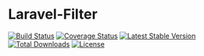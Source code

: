 # Laravel-Filter

[![Build Status](https://travis-ci.org/mohammad-fouladgar/laravel-filter.svg?branch=master)](https://travis-ci.org/mohammad-fouladgar/laravel-filter)
[![Coverage Status](https://coveralls.io/repos/github/mohammad-fouladgar/laravel-filter/badge.svg?branch=develop)](https://coveralls.io/github/mohammad-fouladgar/laravel-filter?branch=develop)
[![Latest Stable Version](https://poser.pugx.org/mohammad-fouladgar/laravel-filter/v/stable)](https://packagist.org/packages/mohammad-fouladgar/laravel-filter)
[![Total Downloads](https://poser.pugx.org/mohammad-fouladgar/laravel-filter/downloads)](https://packagist.org/packages/mohammad-fouladgar/laravel-filter)
[![License](https://poser.pugx.org/mohammad-fouladgar/laravel-filter/license)](https://packagist.org/packages/mohammad-fouladgar/laravel-filter)